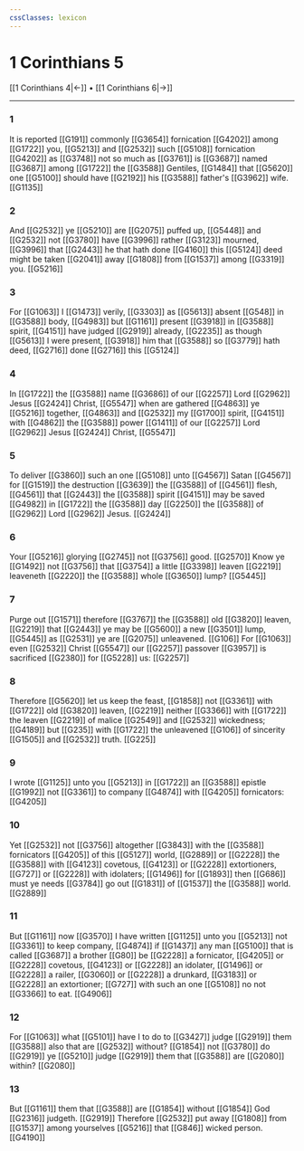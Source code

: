 ```yaml
---
cssClasses: lexicon
---
```

# 1 Corinthians 5

[[1 Corinthians 4|←]] • [[1 Corinthians 6|→]]

---

### 1
It is reported [[G191]] commonly [[G3654]] fornication [[G4202]] among [[G1722]] you, [[G5213]] and [[G2532]] such [[G5108]] fornication [[G4202]] as [[G3748]] not so much as [[G3761]] is [[G3687]] named [[G3687]] among [[G1722]] the [[G3588]] Gentiles, [[G1484]] that [[G5620]] one [[G5100]] should have [[G2192]] his [[G3588]] father's [[G3962]] wife. [[G1135]]

### 2
And [[G2532]] ye [[G5210]] are [[G2075]] puffed up, [[G5448]] and [[G2532]] not [[G3780]] have [[G3996]] rather [[G3123]] mourned, [[G3996]] that [[G2443]] he that hath done [[G4160]] this [[G5124]] deed might be taken [[G2041]] away [[G1808]] from [[G1537]] among [[G3319]] you. [[G5216]]

### 3
For [[G1063]] I [[G1473]] verily, [[G3303]] as [[G5613]] absent [[G548]]  in [[G3588]] body, [[G4983]] but [[G1161]] present [[G3918]]  in [[G3588]] spirit, [[G4151]] have judged [[G2919]] already, [[G2235]] as though [[G5613]] I were present, [[G3918]] him that [[G3588]] so [[G3779]] hath deed, [[G2716]] done [[G2716]] this [[G5124]]

### 4
In [[G1722]] the [[G3588]] name [[G3686]] of our [[G2257]] Lord [[G2962]] Jesus [[G2424]] Christ, [[G5547]] when are gathered [[G4863]] ye [[G5216]] together, [[G4863]] and [[G2532]] my [[G1700]] spirit, [[G4151]] with [[G4862]] the [[G3588]] power [[G1411]] of our [[G2257]] Lord [[G2962]] Jesus [[G2424]] Christ, [[G5547]]

### 5
To deliver [[G3860]] such an one [[G5108]] unto [[G4567]] Satan [[G4567]] for [[G1519]] the destruction [[G3639]] the [[G3588]] of [[G4561]] flesh, [[G4561]] that [[G2443]] the [[G3588]] spirit [[G4151]] may be saved [[G4982]] in [[G1722]] the [[G3588]] day [[G2250]] the [[G3588]] of [[G2962]] Lord [[G2962]] Jesus. [[G2424]]

### 6
Your [[G5216]] glorying [[G2745]] not [[G3756]] good. [[G2570]] Know ye [[G1492]] not [[G3756]] that [[G3754]] a little [[G3398]] leaven [[G2219]] leaveneth [[G2220]] the [[G3588]] whole [[G3650]] lump? [[G5445]]

### 7
Purge out [[G1571]] therefore [[G3767]] the [[G3588]] old [[G3820]] leaven, [[G2219]] that [[G2443]] ye may be [[G5600]] a new [[G3501]] lump, [[G5445]] as [[G2531]] ye are [[G2075]] unleavened. [[G106]] For [[G1063]] even [[G2532]] Christ [[G5547]] our [[G2257]] passover [[G3957]] is sacrificed [[G2380]] for [[G5228]] us: [[G2257]]

### 8
Therefore [[G5620]] let us keep the feast, [[G1858]] not [[G3361]] with [[G1722]] old [[G3820]] leaven, [[G2219]] neither [[G3366]] with [[G1722]] the leaven [[G2219]] of malice [[G2549]] and [[G2532]] wickedness; [[G4189]] but [[G235]] with [[G1722]] the unleavened [[G106]] of sincerity [[G1505]] and [[G2532]] truth. [[G225]]

### 9
I wrote [[G1125]] unto you [[G5213]] in [[G1722]]  an [[G3588]] epistle [[G1992]] not [[G3361]] to company [[G4874]] with [[G4205]] fornicators: [[G4205]]

### 10
Yet [[G2532]] not [[G3756]] altogether [[G3843]] with the [[G3588]] fornicators [[G4205]] of this [[G5127]] world, [[G2889]] or [[G2228]] the [[G3588]] with [[G4123]] covetous, [[G4123]] or [[G2228]] extortioners, [[G727]] or [[G2228]] with idolaters; [[G1496]] for [[G1893]] then [[G686]] must ye needs [[G3784]] go out [[G1831]] of [[G1537]] the [[G3588]] world. [[G2889]]

### 11
But [[G1161]] now [[G3570]] I have written [[G1125]] unto you [[G5213]] not [[G3361]] to keep company, [[G4874]] if [[G1437]] any man [[G5100]] that is called [[G3687]] a brother [[G80]]  be [[G2228]] a fornicator, [[G4205]] or [[G2228]] covetous, [[G4123]] or [[G2228]] an idolater, [[G1496]] or [[G2228]] a railer, [[G3060]] or [[G2228]] a drunkard, [[G3183]] or [[G2228]] an extortioner; [[G727]] with such an one [[G5108]] no not [[G3366]] to eat. [[G4906]]

### 12
For [[G1063]] what [[G5101]]  have I to do to [[G3427]] judge [[G2919]] them [[G3588]] also that are [[G2532]] without? [[G1854]] not [[G3780]] do [[G2919]] ye [[G5210]] judge [[G2919]]  them that [[G3588]] are [[G2080]] within? [[G2080]]

### 13
But [[G1161]]  them that [[G3588]] are [[G1854]] without [[G1854]] God [[G2316]] judgeth. [[G2919]] Therefore [[G2532]] put away [[G1808]] from [[G1537]] among yourselves [[G5216]] that [[G846]] wicked person. [[G4190]]